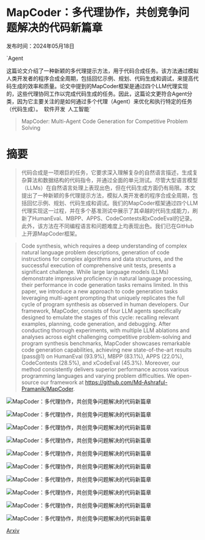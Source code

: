 # MapCoder：多代理协作，共创竞争问题解决的代码新篇章

发布时间：2024年05月18日

`Agent

这篇论文介绍了一种新颖的多代理提示方法，用于代码合成任务。该方法通过模拟人类开发者的程序合成全周期，包括回忆示例、规划、代码生成和调试，来提高代码生成的效率和质量。论文中提到的MapCoder框架是通过四个LLM代理实现的，这些代理协同工作以完成代码生成的任务。因此，这篇论文更符合Agent分类，因为它主要关注的是如何通过多个代理（Agent）来优化和执行特定的任务（代码生成）。` `软件开发` `人工智能`

> MapCoder: Multi-Agent Code Generation for Competitive Problem Solving

# 摘要

> 代码合成是一项艰巨的任务，它要求深入理解复杂的自然语言描述，生成复杂算法和数据结构的代码指令，并通过全面的单元测试。尽管大型语言模型（LLMs）在自然语言处理上表现出色，但在代码生成方面仍有局限。本文提出了一种新颖的多代理提示方法，模拟人类开发者的程序合成全周期，包括回忆示例、规划、代码生成和调试。我们的MapCoder框架通过四个LLM代理实现这一过程，并在多个基准测试中展示了其卓越的代码生成能力，刷新了HumanEval、MBPP、APPS、CodeContests和xCodeEval的记录。此外，该方法在不同编程语言和问题难度上均表现出色。我们已在GitHub上开源MapCoder框架。

> Code synthesis, which requires a deep understanding of complex natural language problem descriptions, generation of code instructions for complex algorithms and data structures, and the successful execution of comprehensive unit tests, presents a significant challenge. While large language models (LLMs) demonstrate impressive proficiency in natural language processing, their performance in code generation tasks remains limited. In this paper, we introduce a new approach to code generation tasks leveraging multi-agent prompting that uniquely replicates the full cycle of program synthesis as observed in human developers. Our framework, MapCoder, consists of four LLM agents specifically designed to emulate the stages of this cycle: recalling relevant examples, planning, code generation, and debugging. After conducting thorough experiments, with multiple LLM ablations and analyses across eight challenging competitive problem-solving and program synthesis benchmarks, MapCoder showcases remarkable code generation capabilities, achieving new state-of-the-art results (pass@1) on HumanEval (93.9%), MBPP (83.1%), APPS (22.0%), CodeContests (28.5%), and xCodeEval (45.3%). Moreover, our method consistently delivers superior performance across various programming languages and varying problem difficulties. We open-source our framework at https://github.com/Md-Ashraful-Pramanik/MapCoder.

![MapCoder：多代理协作，共创竞争问题解决的代码新篇章](../../../paper_images/2405.11403/x1.png)

![MapCoder：多代理协作，共创竞争问题解决的代码新篇章](../../../paper_images/2405.11403/x3.png)

![MapCoder：多代理协作，共创竞争问题解决的代码新篇章](../../../paper_images/2405.11403/x4.png)

![MapCoder：多代理协作，共创竞争问题解决的代码新篇章](../../../paper_images/2405.11403/x5.png)

![MapCoder：多代理协作，共创竞争问题解决的代码新篇章](../../../paper_images/2405.11403/xcode-algo-diff.png)

![MapCoder：多代理协作，共创竞争问题解决的代码新篇章](../../../paper_images/2405.11403/apps-dataset-difficulty-levels.png)

![MapCoder：多代理协作，共创竞争问题解决的代码新篇章](../../../paper_images/2405.11403/multi-lingual.png)

![MapCoder：多代理协作，共创竞争问题解决的代码新篇章](../../../paper_images/2405.11403/x13.png)

![MapCoder：多代理协作，共创竞争问题解决的代码新篇章](../../../paper_images/2405.11403/x14.png)

![MapCoder：多代理协作，共创竞争问题解决的代码新篇章](../../../paper_images/2405.11403/x15.png)

[Arxiv](https://arxiv.org/abs/2405.11403)